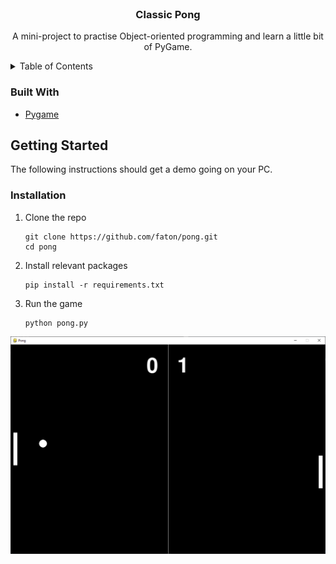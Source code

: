 <div id="top"></div>

<!-- PROJECT LOGO -->
<br />
<div align="center">
  <h3 align="center">Classic Pong</h3>

  <p align="center">
    A mini-project to practise Object-oriented programming and learn a little bit of PyGame.
  </p>
</div>

<!-- TABLE OF CONTENTS -->
<details>
  <summary>Table of Contents</summary>
  <ol>
    <li>
      <a href="#getting-started">Getting Started</a>
      <ul>
        <li><a href="#prerequisites">Prerequisites</a></li>
        <li><a href="#installation">Installation</a></li>
      </ul>
    </li>
    <li><a href="#usage">Usage</a></li>
    <li><a href="#roadmap">Roadmap</a></li>
    <li><a href="#contributing">Contributing</a></li>
    <li><a href="#license">License</a></li>
    <li><a href="#contact">Contact</a></li>
    <li><a href="#acknowledgments">Acknowledgments</a></li>
  </ol>
</details>

### Built With

* [Pygame](https://www.pygame.org/news)


<!-- GETTING STARTED -->
## Getting Started

The following instructions should get a demo going on your PC.

### Installation

1. Clone the repo

   ```
   git clone https://github.com/faton/pong.git
   cd pong
   ```
3. Install relevant packages
   ```
   pip install -r requirements.txt
   ```
4. Run the game
   ```
   python pong.py
   ```

![A picture of the game in action](assets/images/pong.png)

